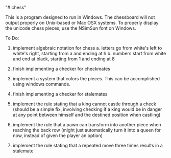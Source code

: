 "# chess" 

This is a program designed to run in Windows.  The chessboard will not output properly on Unix-based or Mac OSX systems.
To properly display the unicode chess pieces, use the NSimSun font on Windows.

To Do: 
1. implement algebraic notation for chess
	a. letters go from white's left to white's right, starting from a and ending at h
	b. numbers start from white and end at black, starting from 1 and ending at 8

2. finish implementing a checker for checkmates

3. implement a system that colors the pieces. This can be accomplished using windows commands.

3. finish implementing a checker for stalemates

4. implement the rule stating that a king cannot castle through a check (should be a simple fix, involving checking if a king would be in danger at any point between himself and the destined position when castling)

5. implement the rule that a pawn can transform into another piece when reaching the back row (might just automatically turn it into a queen for now, instead of given the player an option)

6. implement the rule stating that a repeated move three times results in a stalemate